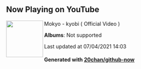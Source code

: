## Now Playing on YouTube

[<img align="left" width="100" src="https://yt3.ggpht.com/ytc/AKedOLRNRHGZDYEumdyK63UpBsGiK21I4qHvoZc_DwP9Gw=s88-c-k-c0x00ffffff-no-rj-mo">](https://www.youtube.com/channel/UCNrt9K6S6nLuWFPy89ryJ5Q)

Mokyo - kyobi ( Official Video )

**Albums**: Not supported

Last updated at 07/04/2021 14:03

#### Generated with [20chan/github-now](https://github.com/20chan/github-now)
